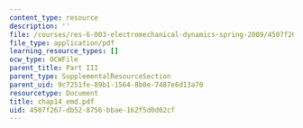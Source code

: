```yaml
---
content_type: resource
description: ''
file: /courses/res-6-003-electromechanical-dynamics-spring-2009/4507f267db528756bbae162f5d0d62cf_chap14_emd.pdf
file_type: application/pdf
learning_resource_types: []
ocw_type: OCWFile
parent_title: Part III
parent_type: SupplementalResourceSection
parent_uid: 9c7251fe-89b1-1564-8b0e-7487e6d13a70
resourcetype: Document
title: chap14_emd.pdf
uid: 4507f267-db52-8756-bbae-162f5d0d62cf
---
```

